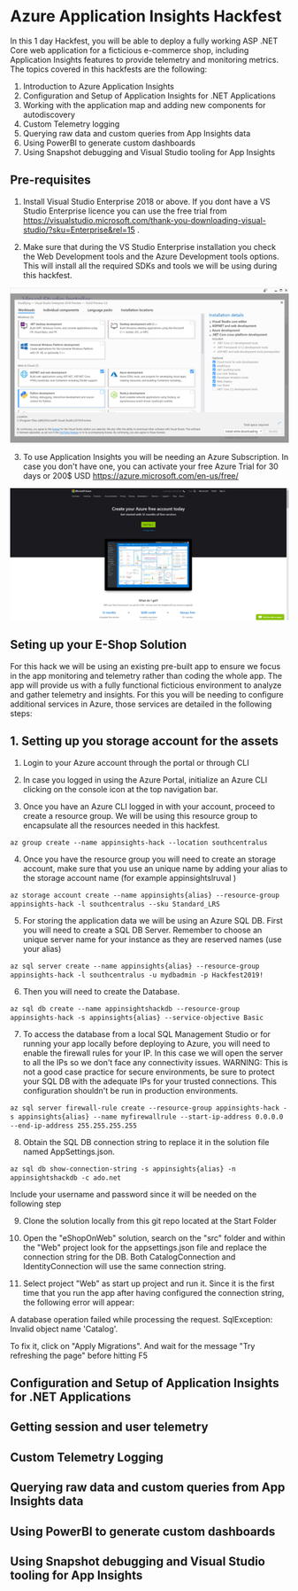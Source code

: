 # Azure Application Insights Hackfest

In this 1 day Hackfest, you will be able to deploy a fully working ASP .NET Core web application for a ficticious e-commerce shop, including Application Insights features to provide telemetry and monitoring metrics. The topics covered in this hackfests are the following:

1. Introduction to Azure Application Insights
2. Configuration and Setup of Application Insights for .NET Applications
3. Working with the application map and adding new components for autodiscovery
4. Custom Telemetry logging
5. Querying raw data and custom queries from App Insights data
6. Using PowerBI to generate custom dashboards
7. Using Snapshot debugging and Visual Studio tooling for App Insights

## Pre-requisites

1. Install Visual Studio Enterprise 2018 or above. If you dont have a VS Studio Enterprise licence you can use the free trial from https://visualstudio.microsoft.com/thank-you-downloading-visual-studio/?sku=Enterprise&rel=15 . 

2. Make sure that during the VS Studio Enterprise installation you check the Web Development tools and the Azure Development tools options. This will install all the required SDKs and tools we will be using during this hackfest.

![alt text](https://github.com/kincho-guerrero/hack-appinsights/blob/master/Images/app-insights-hack-1.png "SDKS and Tooling")

3. To use Application Insights you will be needing an Azure Subscription. In case you don't have one, you can activate your free Azure Trial for 30 days or 200$ USD https://azure.microsoft.com/en-us/free/

![alt text](https://github.com/kincho-guerrero/hack-appinsights/blob/master/Images/app-insights-hack-2.png "Azure Free Subscription")

## Seting up your E-Shop Solution

For this hack we will be using an existing pre-built app to ensure we focus in the app monitoring and telemetry rather than coding the whole app. The app will provide us with a fully functional ficticious environment to analyze and gather telemetry and insights. For this you will be needing to configure additional services in Azure, those services are detailed in the following steps:

## 1. Setting up you storage account for the assets

1. Login to your Azure account through the portal or through CLI

2. In case you logged in using the Azure Portal, initialize an Azure CLI clicking on the console icon at the top navigation bar.

3. Once you have an Azure CLI logged in with your account, proceed to create a resource group. We will be using this resource group to encapsulate all the resources needed in this hackfest.

```shell
az group create --name appinsights-hack --location southcentralus
```

4. Once you have the resource group you will need to create an storage account, make sure that you use an unique name by adding your alias to the storage account name (for example appinsightslruval )

```shell
az storage account create --name appinsights{alias} --resource-group appinsights-hack -l southcentralus --sku Standard_LRS
```

5. For storing the application data we will be using an Azure SQL DB. First you will need to create a SQL DB Server. Remember to choose an unique server name  for your instance as they are reserved names (use your alias)

```shell
az sql server create --name appinsights{alias} --resource-group appinsights-hack -l southcentralus -u mydbadmin -p Hackfest2019!
```

6. Then you will need to create the Database.

```shell
az sql db create --name appinsightshackdb --resource-group appinsights-hack -s appinsights{alias} --service-objective Basic
```

7. To access the database from a local SQL Management Studio or for running your app locally before deploying to Azure, you will need to enable the firewall rules for your IP. In this case we will open the server to all the IPs so we don't face any connectivity issues. WARNING: This is not a good case practice for secure environments, be sure to protect your SQL DB with the adequate IPs for your trusted connections. This configuration shouldn't be run in production environments.

```shell
az sql server firewall-rule create --resource-group appinsights-hack -s appinsights{alias} --name myfirewallrule --start-ip-address 0.0.0.0 --end-ip-address 255.255.255.255
```

8. Obtain the SQL DB connection string to replace it in the solution file named AppSettings.json.

```shell
az sql db show-connection-string -s appinsights{alias} -n appinsightshackdb -c ado.net
```

Include your username and password since it will be needed on the following step


9. Clone the solution locally from this git repo located at the Start Folder

9. Open the "eShopOnWeb" solution, search on the "src" folder and within the "Web" project look for the appsettings.json file and replace the connection string for the DB. Both CatalogConnection and IdentityConnection will use the same connection string.

10. Select project "Web" as start up project and run it. Since it is the first time that you run the app after having configured the connection string, the following error will appear:

A database operation failed while processing the request.
SqlException: Invalid object name 'Catalog'.

To fix it, click on "Apply Migrations". And wait for the message "Try refreshing the page" before hitting F5


## Configuration and Setup of Application Insights for .NET Applications



## Getting session and user telemetry



## Custom Telemetry Logging



## Querying raw data and custom queries from App Insights data



## Using PowerBI to generate custom dashboards



## Using Snapshot debugging and Visual Studio tooling for App Insights
